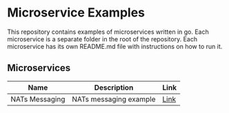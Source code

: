 # Microservice Examples

This repository contains examples of microservices written in go. Each microservice is a separate folder in the root of the repository. Each microservice has its own README.md file with instructions on how to run it.

## Microservices

| Name | Description | Link |
| ---- | ----------- | ---- |
| NATs Messaging | NATs messaging example | [Link](nats-messaging/README.md) |
